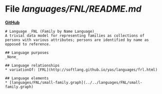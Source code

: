 # File _languages/FNL/README.md_
**[GitHub](https://github.com/softlang/yas/blob/master/languages/FNL/README.md)**
```
# Language _FNL (Family by Name Language)_
A trivial data model for representing families as collections of persons with various attributes; persons are identified by name as opposed to reference.

## Language purposes
_None_

## Language relationships
* variationOf: [FRL](http://softlang.github.io/yas/languages/frl.html)

## Language elements
* [languages/FNL/small-family.graph](../../languages/FNL/small-family.graph)
```
